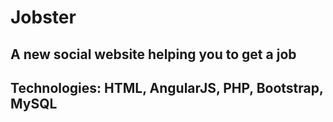 # Jobster
## A new social website helping you to get a job
## Technologies: HTML, AngularJS, PHP, Bootstrap, MySQL
